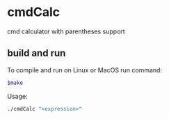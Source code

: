 # cmdCalc

 cmd calculator with parentheses support

## build and run

 To compile and run on Linux or MacOS run command:

```bash
$make
```

Usage:

```bash
./cmdCalc "<expression>"
```